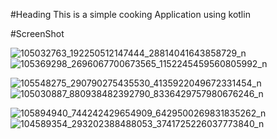 #Heading 
This is a simple cooking Application using kotlin

#ScreenShot


![105032763_192250512147444_28814041643858729_n](https://user-images.githubusercontent.com/23715132/85220117-e0880e00-b3ca-11ea-96d1-0cfd41581bf2.png)          
![105369298_2696067700673565_1152245459560805992_n](https://user-images.githubusercontent.com/23715132/85220203-7754ca80-b3cb-11ea-831d-f9f237c1668d.png)   

![105548275_290790275435530_4135922049672331454_n](https://user-images.githubusercontent.com/23715132/85220206-7ae85180-b3cb-11ea-9326-dfb0bf4d952b.png)      ![105030887_880938482392790_8336429757980676246_n](https://user-images.githubusercontent.com/23715132/85220209-80de3280-b3cb-11ea-8135-f071dd75b614.png)  

![105894940_744242429654909_6429500269831835262_n](https://user-images.githubusercontent.com/23715132/85220211-83d92300-b3cb-11ea-9da0-ffc8cad165cd.png)             ![104589354_293202388488053_3741725226037773840_n](https://user-images.githubusercontent.com/23715132/85220213-863b7d00-b3cb-11ea-84de-9c04ae2d1cc1.png)






